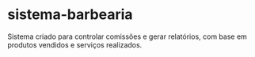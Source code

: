 # sistema-barbearia
Sistema criado para controlar comissões e gerar relatórios, com base em produtos vendidos e serviços realizados.
